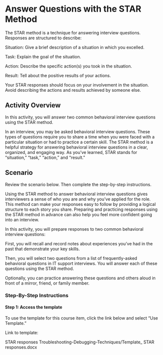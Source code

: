 # Answer Questions with the STAR Method

The STAR method is a technique for answering interview questions. Responses are structured to describe:

Situation: Give a brief description of a situation in which you excelled.

Task: Explain the goal of the situation.

Action: Describe the specific action(s) you took in the situation.

Result: Tell about the positive results of your actions.

Your STAR responses should focus on your involvement in the situation. Avoid describing the actions and results achieved by someone else.

## Activity Overview

In this activity, you will answer two common behavioral interview questions using the STAR method.

In an interview, you may be asked behavioral interview questions. These types of questions require you to share a time when you were faced with a particular situation or had to practice a certain skill. The STAR method is a helpful strategy for answering behavioral interview questions in a clear, organized, and engaging way. As you’ve learned, STAR stands for “situation,” “task,” “action,” and “result.”

## Scenario

Review the scenario below. Then complete the step-by-step instructions.

Using the STAR method to answer behavioral interview questions gives interviewers a sense of who you are and why you’ve applied for the role. This method can make your responses easy to follow by providing a logical structure to each story you share. Preparing and practicing responses using the STAR method in advance can also help you feel more confident going into an interview.

In this activity, you will prepare responses to two common behavioral interview questions:

First, you will recall and record notes about experiences you’ve had in the past that demonstrate your key skills.

Then, you will select two questions from a list of frequently-asked behavioral questions in IT support interviews. You will answer each of these questions using the STAR method.

Optionally, you can practice answering these questions and others aloud in front of a mirror, friend, or family member.

### Step-By-Step Instructions

#### Step 1: Access the template

To use the template for this course item, click the link below and select “Use Template.”

Link to template:

STAR responses
Troubleshooting-Debugging-Techniques/Template\_ STAR responses.docx
